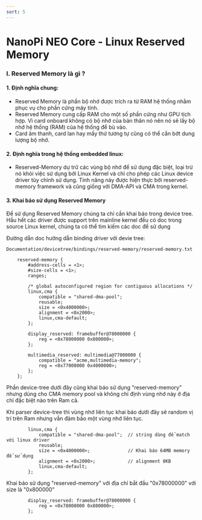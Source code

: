 ```yaml
---
sort: 5
---
```


# NanoPi NEO Core - Linux Reserved Memory 


### I. Reserved Memory là gì ?

#### 1. Định nghĩa chung:
- Reserved Memory là phần bộ nhớ được trích ra từ RAM hệ thống nhằm phục vụ cho phần cứng máy tính.
- Reserved Memory cung cấp RAM cho một số phần cứng như GPU tích hợp. Vì card onboard không có bộ nhớ của bản thân nó nên nó sẽ lấy bộ nhớ hệ thống (RAM) của hệ thống để bù vào.
- Card âm thanh, card lan hay mấy thứ tương tự cũng có thể cắn bớt dung lượng bộ nhớ.

#### 2. Định nghĩa trong hệ thống embedded linux:
- Reserved-Memory dự trữ các vùng bộ nhớ để sử dụng đặc biệt, loại trừ nó khỏi việc sử dụng bởi Linux Kernel và chỉ cho phép các Linux device driver tùy chỉnh sử dụng. Tính năng này được hiện
thực bởi reserved-memory framework và cũng giống với DMA-API và CMA trong kernel.


#### 3. Khai báo sử dụng Reserved Memory

Để sử dụng Reserved Memory chúng ta chỉ cần khai báo trong device tree. Hầu hết các driver được support trên mainline kernel đều có doc trong source Linux kernel, chúng ta có thể tìm kiếm các
doc để sử dụng

Đường dẫn doc hướng dẫn binding driver với devie tree:

```shell
Documentation/devicetree/bindings/reserved-memory/reserved-memory.txt
```


```shell
	reserved-memory {
		#address-cells = <1>;
		#size-cells = <1>;
		ranges;

		/* global autoconfigured region for contiguous allocations */
		linux,cma {
			compatible = "shared-dma-pool";
			reusable;
			size = <0x4000000>;
			alignment = <0x2000>;
			linux,cma-default;
		};

		display_reserved: framebuffer@78000000 {
			reg = <0x78000000 0x800000>;
		};

		multimedia_reserved: multimedia@77000000 {
			compatible = "acme,multimedia-memory";
			reg = <0x77000000 0x4000000>;
		};
	};
```



Phần device-tree dưới đây cũng khai báo sử dụng "reserved-memory" nhưng dùng cho CMA memory pool
và không chỉ định vùng nhớ này ở địa chỉ đặc biệt nào trên Ram cả.

Khi parser device-tree thì vùng nhớ liên tục khai báo dưới đây sẽ random vị trí trên Ram nhưng
vẫn đảm bảo một vùng nhớ liên tục.


```shell
		linux,cma {
			compatible = "shared-dma-pool";  // string dùng để match với linux driver
			reusable;
			size = <0x4000000>;              // Khai báo 64MB memory để sử dụng
			alignment = <0x2000>;            // alignment 8KB
			linux,cma-default;
		};
```


Khai báo sử dụng "reserved-memory" với địa chỉ bắt đầu "0x78000000" với size là "0x800000"

```shell
		display_reserved: framebuffer@78000000 {
			reg = <0x78000000 0x800000>;
		};
```




